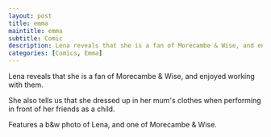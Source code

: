 ```yaml
---
layout: post
title: emma
maintitle: emma
subtitle: Comic
description: Lena reveals that she is a fan of Morecambe & Wise, and enjoyed working with them. She also tells us that she dressed up in her mum's clothes when performing in front of her friends as a child. Features a b&w photo of Lena, and one of Morecambe & Wise.
categories: [Comics, Emma]
---
```


Lena reveals that she is a fan of Morecambe & Wise, and enjoyed working with them.

She also tells us that she dressed up in her mum's clothes when performing in front of her friends as a child.

Features a b&w photo of Lena, and one of Morecambe & Wise.
